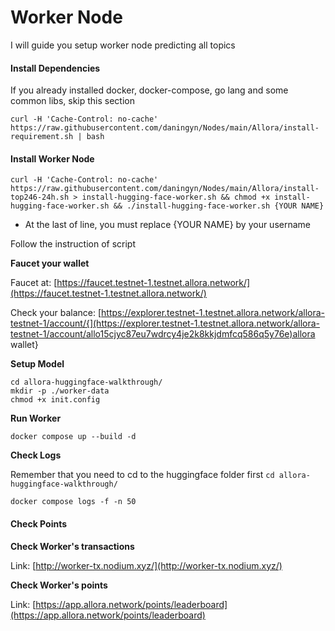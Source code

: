 # Worker Node

I will guide you setup worker node predicting all topics

#### Install Dependencies <a href="#install-dependencies" id="install-dependencies"></a>

If you already installed docker, docker-compose, go lang and some common libs, skip this section

```
curl -H 'Cache-Control: no-cache' https://raw.githubusercontent.com/daningyn/Nodes/main/Allora/install-requirement.sh | bash
```

#### Install Worker Node <a href="#install-worker-node" id="install-worker-node"></a>

```
curl -H 'Cache-Control: no-cache' https://raw.githubusercontent.com/daningyn/Nodes/main/Allora/install-top246-24h.sh > install-hugging-face-worker.sh && chmod +x install-hugging-face-worker.sh && ./install-hugging-face-worker.sh {YOUR NAME}
```

* At the last of line, you must replace {YOUR NAME} by your username

Follow the instruction of script

**Faucet your wallet**

Faucet at: [https://faucet.testnet-1.testnet.allora.network/](https://faucet.testnet-1.testnet.allora.network/)

Check your balance: [https://explorer.testnet-1.testnet.allora.network/allora-testnet-1/account/{](https://explorer.testnet-1.testnet.allora.network/allora-testnet-1/account/allo15cjyc87eu7wdrcy4je2k8kkjdmfcq586q5y76e)allora wallet}

**Setup Model**

```
cd allora-huggingface-walkthrough/
mkdir -p ./worker-data
chmod +x init.config
```

**Run Worker**

```
docker compose up --build -d
```

**Check Logs**

Remember that you need to cd to the huggingface folder first `cd allora-huggingface-walkthrough/`

```
docker compose logs -f -n 50
```

#### Check Points <a href="#check-points" id="check-points"></a>

**Check Worker's transactions**

Link: [http://worker-tx.nodium.xyz/](http://worker-tx.nodium.xyz/)

**Check Worker's points**

Link: [https://app.allora.network/points/leaderboard](https://app.allora.network/points/leaderboard)

